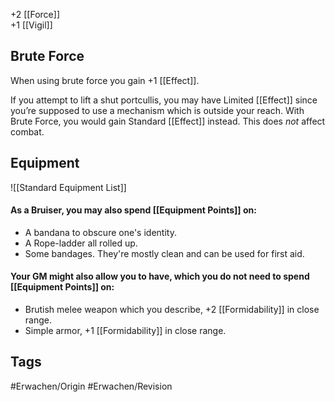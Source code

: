+2 [[Force]]  
+1 [[Vigil]]

## Brute Force
When using brute force you gain +1 [[Effect]].

If you attempt to lift a shut portcullis, you may have Limited [[Effect]] since you’re supposed to use a mechanism which is outside your reach. With Brute Force, you would gain Standard [[Effect]] instead.
This does *not* affect combat.

## Equipment
![[Standard Equipment List]]

#### As a Bruiser, you may also spend [[Equipment Points]] on:

- A bandana to obscure one's identity.
- A Rope-ladder all rolled up. 
- Some bandages. They're mostly clean and can be used for first aid.

#### Your GM might also allow you to have, which you do not need to spend [[Equipment Points]] on:

- Brutish melee weapon which you describe, +2 [[Formidability]] in close range.
- Simple armor, +1 [[Formidability]] in close range. 
## Tags
#Erwachen/Origin #Erwachen/Revision